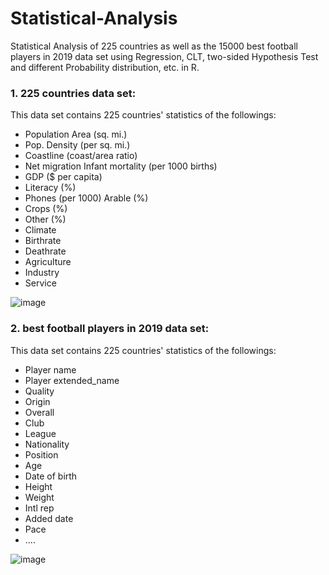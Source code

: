 # Statistical-Analysis
Statistical Analysis of 225 countries as well as the 15000 best football players in 2019 data set using Regression, CLT, two-sided Hypothesis Test and different Probability distribution, etc. in R.

 ### 1. 225 countries data set:
This data set contains 225 countries' statistics of the followings:

- Population Area (sq. mi.)	
- Pop. Density (per sq. mi.)	
- Coastline (coast/area ratio)	
- Net migration	Infant mortality (per 1000 births)	
- GDP ($ per capita)	
- Literacy (%)	
- Phones (per 1000)	Arable (%)	
- Crops (%)	
- Other (%)	
- Climate	
- Birthrate	
- Deathrate	
- Agriculture	
- Industry	
- Service

![image](https://user-images.githubusercontent.com/40741680/125448268-2349d68e-14ae-426a-a94a-0ee7ddc056a7.png)


### 2. best football players in 2019 data set:
This data set contains 225 countries' statistics of the followings:

- Player name	
- Player extended_name	
- Quality		
- Origin	
- Overall	
- Club	
- League	
- Nationality	
- Position	
- Age	
- Date of birth	
- Height	
- Weight	
- Intl rep	
- Added date	
- Pace	
- ....

![image](https://user-images.githubusercontent.com/40741680/125449260-4323ea74-59c0-4082-b1e4-919d3ed26662.png)

